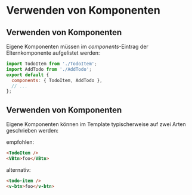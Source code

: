 # Verwenden von Komponenten

## Verwenden von Komponenten

Eigene Komponenten müssen im _components_-Eintrag der Elternkomponente aufgelistet werden:

```js
import TodoItem from './TodoItem';
import AddTodo from './AddTodo';
export default {
  components: { TodoItem, AddTodo },
  // ...
};
```

## Verwenden von Komponenten

Eigene Komponenten können im Template typischerweise auf zwei Arten geschrieben werden:

empfohlen:

<!-- prettier-ignore -->
```html
<TodoItem />
<VBtn>foo</VBtn>
```

alternativ:

<!-- prettier-ignore -->
```html
<todo-item />
<v-btn>foo</v-btn>
```
